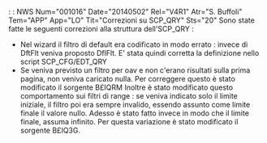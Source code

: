  :  : NWS Num="001016" Date="20140502" Rel="V4R1" Atr="S. Buffoli" Tem="APP" App="LO" Tit="Correzioni su SCP_QRY" Sts="20"
Sono state fatte le seguenti correzioni alla struttura dell'SCP_QRY : 

* Nel wizard il filtro di default era codificato in modo errato :  invece di DftFlt veniva proposto DflFlt. E' stata quindi corretta la definizione nello script SCP_CFG/EDT_QRY 
* Se veniva previsto un filtro per oav e non c'erano risultati sulla prima pagina, non veniva caricato nulla. Per correggere questo è stato modificato il sorgente B£IQRM 
Inoltre è stato modificato questo comportamento sui filtri di range :  se veniva indicato solo il limite iniziale, il filtro poi era sempre invalido, essendo assunto come limite finale il valore nullo. Adesso è stato fatto invece in modo che il limite finale, assuma infinito. Per questa variazione è stato modificato il sorgente B£IQ3G.
